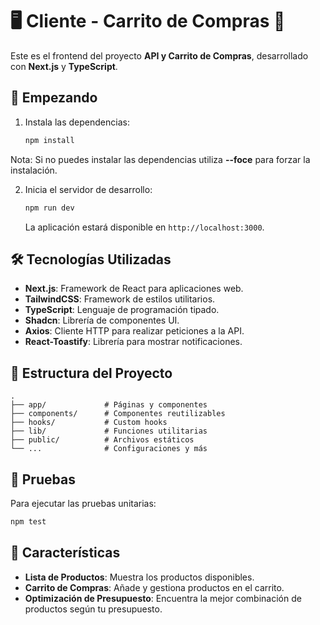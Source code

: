 # 🖥️ Cliente - Carrito de Compras 🛒

Este es el frontend del proyecto **API y Carrito de Compras**, desarrollado con **Next.js** y **TypeScript**.

## 🚀 Empezando

1. Instala las dependencias:
   ```bash
   npm install
   ```
Nota: Si no puedes instalar las dependencias utiliza **--foce** para forzar la instalación.

2. Inicia el servidor de desarrollo:
   ```bash
   npm run dev
   ```

   La aplicación estará disponible en `http://localhost:3000`.

## 🛠️ Tecnologías Utilizadas

- **Next.js**: Framework de React para aplicaciones web.
- **TailwindCSS**: Framework de estilos utilitarios.
- **TypeScript**: Lenguaje de programación tipado.
- **Shadcn**: Librería de componentes UI.
- **Axios**: Cliente HTTP para realizar peticiones a la API.
- **React-Toastify**: Librería para mostrar notificaciones.

## 📂 Estructura del Proyecto

```
.
├── app/             # Páginas y componentes
├── components/      # Componentes reutilizables
├── hooks/           # Custom hooks
├── lib/             # Funciones utilitarias
├── public/          # Archivos estáticos
└── ...              # Configuraciones y más
```

## 🧪 Pruebas

Para ejecutar las pruebas unitarias:
```bash
npm test
```

## 🌟 Características

- **Lista de Productos**: Muestra los productos disponibles.
- **Carrito de Compras**: Añade y gestiona productos en el carrito.
- **Optimización de Presupuesto**: Encuentra la mejor combinación de productos según tu presupuesto.
